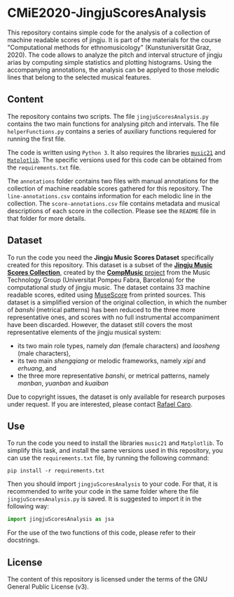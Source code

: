 # CMiE2020-JingjuScoresAnalysis
This repository contains simple code for the analysis of a collection of machine readable scores of jingju. It is part of the materials for the course "Computational methods for ethnomusicology" (Kunstuniversität Graz, 2020). The code allows to analyze the pitch and interval structure of jingju arias by computing simple statistics and plotting histograms. Using the accompanying annotations, the analysis can be applyed to those melodic lines that belong to the selected musical features.

## Content
The repository contains two scripts. The file `jingjuScoresAnalysis.py` contains the two main functions for analysing pitch and intervals. The file `helperFunctions.py` contains a series of auxiliary functions requiered for running the first file.

The code is written using `Python 3`. It also requires the libraries [`music21`](https://web.mit.edu/music21/) and [`Matplotlib`](https://matplotlib.org/). The specific versions used for this code can be obtained from the `requirements.txt` file.

The `annotations` folder contains two files with manual annotations for the collection of machine readable scores gathered for this repository. The `line-annotations.csv` contains information for each melodic line in the collection. The `score-annotations.csv` file contains metadata and musical descriptions of each score in the collection. Please see the `README` file in that folder for more details.

## Dataset
To run the code you need the **Jingju Music Scores Dataset** specifically created for this repository. This dataset is a subset of the [**Jingju Music Scores Collection**](https://doi.org/10.5281/zenodo.1285612), created by the [**CompMusic** project](http://compmusic.upf.edu/) from the Music Technology Group (Universitat Pompeu Fabra, Barcelona) for the computational study of jingju music. The dataset contains 33 machine readable scores, edited using [MuseScore](https://musescore.org/) from printed sources. This dataset is a simplified version of the original collection, in which the number of *banshi* (metrical patterns) has been reduced to the three more representative ones, and scores with no full instrumental accompaniment have been discarded. However, the dataset still covers the most representative elements of the jingju musical system:

- its two main role types, namely *dan* (female characters) and *laosheng* (male characters),
- its two main *shengqiang* or melodic frameworks, namely *xipi* and *erhuang*, and
- the three more representative *banshi*, or metrical patterns, namely *manban*, *yuanban* and *kuaiban*

Due to copyright issues, the dataset is only available for research purposes under request. If you are interested, please contact [Rafael Caro](mailto:rafael.caro-repetto@kug.ac.at).

## Use
To run the code you need to install the libraries `music21` and `Matplotlib`. To simplify this task, and install the same versions used in this repository, you can use the `requirements.txt` file, by running the following command:

```
pip install -r requirements.txt
```
  
Then you should import `jingjuScoresAnalysis` to your code. For that, it is recommended to write your code in the same folder where the file `jingjuScoresAnalysis.py` is saved. It is suggested to import it in the following way:

```python
import jingjuScoresAnalysis as jsa
```
  
For the use of the two functions of this code, please refer to their docstrings.

## License
The content of this repository is licensed under the terms of the GNU General Public License (v3).
